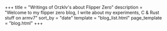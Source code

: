 +++
title = "Writings of Orzklv's about Flipper Zero"
description = "Welcome to my flipper zero blog, I write about my experiments, C & Rust stuff on armv7"
sort_by = "date"
template = "blog_list.html"
page_template = "blog.html"
+++
